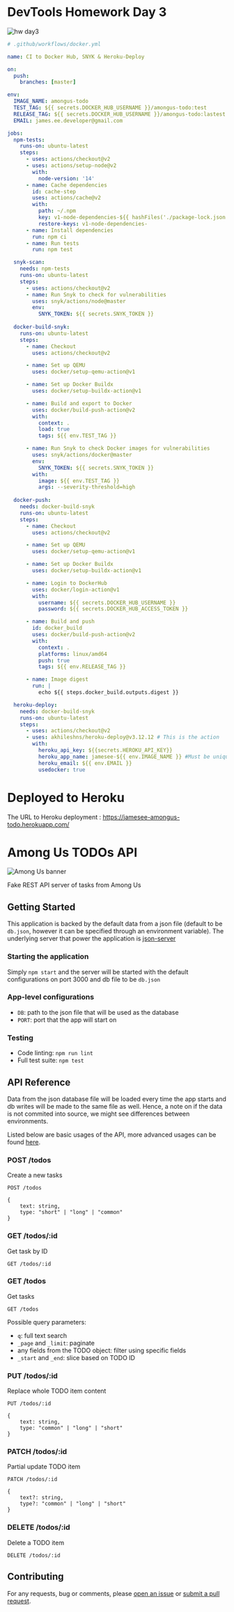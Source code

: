 # DevTools Homework Day 3

![hw day3](docs/img/devtools-hw-day3.png)

```yaml
# .github/workflows/docker.yml

name: CI to Docker Hub, SNYK & Heroku-Deploy

on:
  push:
    branches: [master]

env:
  IMAGE_NAME: amongus-todo
  TEST_TAG: ${{ secrets.DOCKER_HUB_USERNAME }}/amongus-todo:test
  RELEASE_TAG: ${{ secrets.DOCKER_HUB_USERNAME }}/amongus-todo:lastest
  EMAIL: james.ee.developer@gmail.com

jobs:
  npm-tests:
    runs-on: ubuntu-latest
    steps:
      - uses: actions/checkout@v2
      - uses: actions/setup-node@v2
        with:
          node-version: '14'
      - name: Cache dependencies
        id: cache-step
        uses: actions/cache@v2
        with:
          path: ~/.npm
          key: v1-node-dependencies-${{ hashFiles('./package-lock.json') }}
          restore-keys: v1-node-dependencies-
      - name: Install dependencies
        run: npm ci
      - name: Run tests
        run: npm test

  snyk-scan:
    needs: npm-tests
    runs-on: ubuntu-latest
    steps:
      - uses: actions/checkout@v2
      - name: Run Snyk to check for vulnerabilities
        uses: snyk/actions/node@master
        env:
          SNYK_TOKEN: ${{ secrets.SNYK_TOKEN }}
          
  docker-build-snyk:
    runs-on: ubuntu-latest
    steps:
      - name: Checkout
        uses: actions/checkout@v2

      - name: Set up QEMU
        uses: docker/setup-qemu-action@v1

      - name: Set up Docker Buildx
        uses: docker/setup-buildx-action@v1

      - name: Build and export to Docker
        uses: docker/build-push-action@v2
        with:
          context: .
          load: true
          tags: ${{ env.TEST_TAG }}

      - name: Run Snyk to check Docker images for vulnerabilities
        uses: snyk/actions/docker@master
        env:
          SNYK_TOKEN: ${{ secrets.SNYK_TOKEN }}
        with:
          image: ${{ env.TEST_TAG }}
          args: --severity-threshold=high
          
  docker-push:
    needs: docker-build-snyk
    runs-on: ubuntu-latest
    steps:
      - name: Checkout
        uses: actions/checkout@v2

      - name: Set up QEMU
        uses: docker/setup-qemu-action@v1

      - name: Set up Docker Buildx
        uses: docker/setup-buildx-action@v1

      - name: Login to DockerHub
        uses: docker/login-action@v1
        with:
          username: ${{ secrets.DOCKER_HUB_USERNAME }}
          password: ${{ secrets.DOCKER_HUB_ACCESS_TOKEN }}

      - name: Build and push
        id: docker_build
        uses: docker/build-push-action@v2
        with:
          context: .
          platforms: linux/amd64
          push: true
          tags: ${{ env.RELEASE_TAG }}

      - name: Image digest
        run: |
          echo ${{ steps.docker_build.outputs.digest }}

  heroku-deploy:
    needs: docker-build-snyk
    runs-on: ubuntu-latest
    steps:
      - uses: actions/checkout@v2
      - uses: akhileshns/heroku-deploy@v3.12.12 # This is the action
        with:
          heroku_api_key: ${{secrets.HEROKU_API_KEY}}
          heroku_app_name: jamesee-${{ env.IMAGE_NAME }} #Must be unique in Heroku
          heroku_email: ${{ env.EMAIL }}
          usedocker: true
```

# Deployed to Heroku

The URL to Heroku deployment : https://jamesee-amongus-todo.herokuapp.com/


# Among Us TODOs API

![Among Us banner](docs/img/banner.jpg)

Fake REST API server of tasks from Among Us

## Getting Started

This application is backed by the default data from a json file (default to be `db.json`, however it can be specified through an environment variable).
The underlying server that power the application is [json-server](https://github.com/typicode/json-server)

### Starting the application

Simply `npm start` and the server will be started with the default configurations on port 3000 and db file to be `db.json`

### App-level configurations

- `DB`: path to the json file that will be used as the database
- `PORT`: port that the app will start on

### Testing

- Code linting: `npm run lint`
- Full test suite: `npm test`

## API Reference

Data from the json database file will be loaded every time the app starts and db writes will be made to the same file as well. Hence, a note on if the data is not commited into source, we might see differences between environments.

Listed below are basic usages of the API, more advanced usages can be found [here](https://github.com/typicode/json-server#routes).

### POST /todos

Create a new tasks

```
POST /todos

{
    text: string,
    type: "short" | "long" | "common"
}
```

### GET /todos/:id

Get task by ID

```
GET /todos/:id
```

### GET /todos

Get tasks

```
GET /todos
```

Possible query parameters:

- `q`: full text search
- `_page` and `_limit`: paginate
- any fields from the TODO object: filter using specific fields
- `_start` and `_end`: slice based on TODO ID

### PUT /todos/:id

Replace whole TODO item content

```
PUT /todos/:id

{
    text: string,
    type: "common" | "long" | "short"
}
```

### PATCH /todos/:id

Partial update TODO item

```
PATCH /todos/:id

{
    text?: string,
    type?: "common" | "long" | "short"
}
```

### DELETE /todos/:id

Delete a TODO item

```
DELETE /todos/:id
```

## Contributing

For any requests, bug or comments, please [open an issue](https://github.com/stanleynguyen/amongus-todo/issues) or [submit a pull request](https://github.com/stanleynguyen/amongus-todo/pulls).
